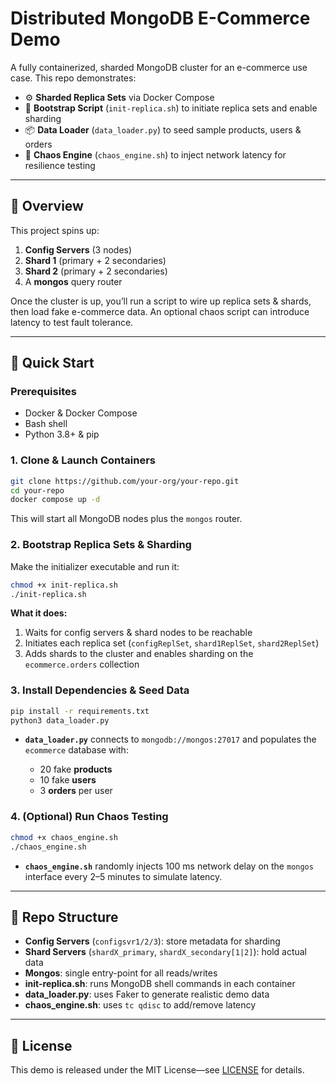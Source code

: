 # Distributed MongoDB E-Commerce Demo

A fully containerized, sharded MongoDB cluster for an e-commerce use case. This repo demonstrates:

* ⚙️ **Sharded Replica Sets** via Docker Compose
* 🔧 **Bootstrap Script** (`init-replica.sh`) to initiate replica sets and enable sharding
* 📦 **Data Loader** (`data_loader.py`) to seed sample products, users & orders
* 🐢 **Chaos Engine** (`chaos_engine.sh`) to inject network latency for resilience testing

---

## 📖 Overview

This project spins up:

1. **Config Servers** (3 nodes)
2. **Shard 1** (primary + 2 secondaries)
3. **Shard 2** (primary + 2 secondaries)
4. A **mongos** query router

Once the cluster is up, you’ll run a script to wire up replica sets & shards, then load fake e-commerce data. An optional chaos script can introduce latency to test fault tolerance.

---

## 🚀 Quick Start

### Prerequisites

* Docker & Docker Compose
* Bash shell
* Python 3.8+ & pip

### 1. Clone & Launch Containers

```bash
git clone https://github.com/your-org/your-repo.git
cd your-repo
docker compose up -d
```

This will start all MongoDB nodes plus the `mongos` router.

### 2. Bootstrap Replica Sets & Sharding

Make the initializer executable and run it:

```bash
chmod +x init-replica.sh
./init-replica.sh
```

**What it does:**

1. Waits for config servers & shard nodes to be reachable
2. Initiates each replica set (`configReplSet`, `shard1ReplSet`, `shard2ReplSet`)
3. Adds shards to the cluster and enables sharding on the `ecommerce.orders` collection

### 3. Install Dependencies & Seed Data

```bash
pip install -r requirements.txt
python3 data_loader.py
```

* **`data_loader.py`** connects to `mongodb://mongos:27017` and populates the `ecommerce` database with:

  * 20 fake **products**
  * 10 fake **users**
  * 3 **orders** per user

### 4. (Optional) Run Chaos Testing

```bash
chmod +x chaos_engine.sh
./chaos_engine.sh
```

* **`chaos_engine.sh`** randomly injects 100 ms network delay on the `mongos` interface every 2–5 minutes to simulate latency.

---

## 📂 Repo Structure



* **Config Servers** (`configsvr1/2/3`): store metadata for sharding
* **Shard Servers** (`shardX_primary`, `shardX_secondary[1|2]`): hold actual data
* **Mongos**: single entry-point for all reads/writes
* **init-replica.sh**: runs MongoDB shell commands in each container
* **data\_loader.py**: uses Faker to generate realistic demo data
* **chaos\_engine.sh**: uses `tc qdisc` to add/remove latency

---

## 📝 License

This demo is released under the MIT License—see [LICENSE](LICENSE) for details.
